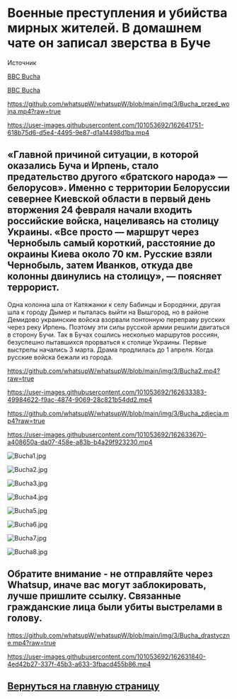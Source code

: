 # Военные преступления и убийства мирных жителей. В домашнем чате он записал зверства в Буче

Источник

[BBC Bucha](<https://www.bbc.com/ukrainian/features-60980624/>)

[BBC Bucha](<https://www.bbc.com/ukrainian/features-60747432/>)

https://github.com/whatsupW/whatsupW/blob/main/img/3/Bucha_przed_wojna.mp4?raw=true

https://user-images.githubusercontent.com/101053692/162641751-618b75d6-d5e4-4495-9e87-d1a14498d1ba.mp4
  
## «Главной причиной ситуации, в которой оказались Буча и Ирпень, стало предательство другого «братского народа» — белорусов». Именно с территории Белоруссии севернее Киевской области в первый день вторжения 24 февраля начали входить российские войска, нацеливаясь на столицу Украины. «Все просто — маршрут через Чернобыль самый короткий, расстояние до окраины Киева около 70 км. Русские взяли Чернобыль, затем Иванков, откуда две колонны двинулись на столицу», — поясняет террорист.
Одна колонна шла от Катяжанки к селу Бабинцы и Бородянки, другая шла к городу Дымер и пыталась выйти на Вышгород, но в районе Демидово украинские войска взорвали понтонную переправу русских через реку Ирпень. Поэтому эти силы русской армии решили двигаться в сторону Бучи. Так в Бучах сошлись несколько маршрутов россиян, безуспешно пытавшихся прорваться к столице Украины.
Первые выстрелы начались 3 марта. Драма продлилась до 1 апреля. Когда русские войска бежали из города.

https://github.com/whatsupW/whatsupW/blob/main/img/3/Bucha2.mp4?raw=true

https://user-images.githubusercontent.com/101053692/162633383-49984622-f9ac-4874-9069-28c821b54dd2.mp4

https://github.com/whatsupW/whatsupW/blob/main/img/3/Bucha_zdjecia.mp4?raw=true

https://user-images.githubusercontent.com/101053692/162633670-a408650a-da07-458e-a83b-b4a29f923230.mp4

![Bucha1.jpg](https://github.com/whatsupW/whatsupW/blob/main/img/3/Bucha1.jpg?raw=true)

![Bucha2.jpg](https://github.com/whatsupW/whatsupW/blob/main/img/3/Bucha2.jpg?raw=true)
  
![Bucha3.jpg](https://github.com/whatsupW/whatsupW/blob/main/img/3/Bucha3.jpg?raw=true)
  
![Bucha4.jpg](https://github.com/whatsupW/whatsupW/blob/main/img/3/Bucha4.jpg?raw=true)
  
![Bucha5.jpg](https://github.com/whatsupW/whatsupW/blob/main/img/3/Bucha5.jpg?raw=true)
  
![Bucha6.jpg](https://github.com/whatsupW/whatsupW/blob/main/img/3/Bucha6.jpg?raw=true)
  
![Bucha7.jpg](https://github.com/whatsupW/whatsupW/blob/main/img/3/Bucha7.jpg?raw=true)
  
![Bucha8.jpg](https://github.com/whatsupW/whatsupW/blob/main/img/3/Bucha8.jpg?raw=true)
  

## Обратите внимание - не отправляйте через Whatsup, иначе вас могут заблокировать, лучше пришлите ссылку. Связанные гражданские лица были убиты выстрелами в голову.

https://github.com/whatsupW/whatsupW/blob/main/img/3/Bucha_drastyczne.mp4?raw=true

https://user-images.githubusercontent.com/101053692/162631840-4ed42b27-337f-45b3-a633-3fbacd455b86.mp4
  
## [Вернуться на главную страницу](https://github.com/whatsupW/-/blob/main/Spec.md)
